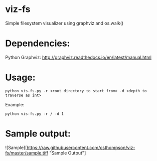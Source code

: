 # viz-fs
Simple filesystem visualizer using graphviz and os.walk()

# Dependencies:
Python Graphviz: http://graphviz.readthedocs.io/en/latest/manual.html

# Usage:
```
python vis-fs.py -r <root directory to start from> -d <depth to traverse as int>
```
Example:
```
python vis-fs.py -r / -d 1
```

# Sample output:
![Sample][https://raw.githubusercontent.com/csthompson/viz-fs/master/sample.tiff "Sample Output"]
